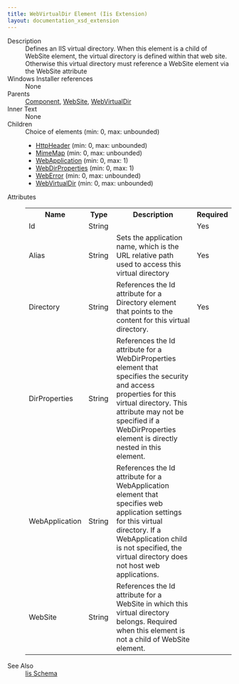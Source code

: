 ```yaml
---
title: WebVirtualDir Element (Iis Extension)
layout: documentation_xsd_extension
---
```

<dl>
  <dt>Description</dt>
  <dd>Defines an IIS virtual directory. When this element is a child of WebSite element, the virtual directory is defined within that web site. Otherwise this virtual directory must reference a WebSite element via the WebSite attribute</dd>
  <dt>Windows Installer references</dt>
  <dd>None</dd>
  <dt>Parents</dt>
  <dd>
    <a href="../../wix/component/">Component</a>, <a href="../../iis/website" class="extension">WebSite</a>, <a href="../../iis/webvirtualdir" class="extension">WebVirtualDir</a></dd>
  <dt>Inner Text</dt>
  <dd>None</dd>
  <dt>Children</dt>
  <dd>Choice of elements (min: 0, max: unbounded)<ul><li><a href="../../iis/httpheader" class="extension">HttpHeader</a> (min: 0, max: unbounded)</li><li><a href="../../iis/mimemap" class="extension">MimeMap</a> (min: 0, max: unbounded)</li><li><a href="../../iis/webapplication" class="extension">WebApplication</a> (min: 0, max: 1)</li><li><a href="../../iis/webdirproperties" class="extension">WebDirProperties</a> (min: 0, max: 1)</li><li><a href="../../iis/weberror" class="extension">WebError</a> (min: 0, max: unbounded)</li><li><a href="../../iis/webvirtualdir" class="extension">WebVirtualDir</a> (min: 0, max: unbounded)</li></ul></dd>
  <dt>Attributes</dt>
  <dd>
    <table cellspacing="0" cellpadding="0" class="schema">
      <tr>
        <th width="15%">Name</th>
        <th width="15%">Type</th>
        <th width="65%">Description</th>
        <th width="15%">Required</th>
      </tr>
      <tr>
        <td>Id</td>
        <td>String</td>
        <td>&nbsp;</td>
        <td>Yes</td>
      </tr>
      <tr>
        <td>Alias</td>
        <td>String</td>
        <td>Sets the application name, which is the URL relative path used to access this virtual directory</td>
        <td>Yes</td>
      </tr>
      <tr>
        <td>Directory</td>
        <td>String</td>
        <td>References the Id attribute for a Directory element that points to the content for this virtual directory.</td>
        <td>Yes</td>
      </tr>
      <tr>
        <td>DirProperties</td>
        <td>String</td>
        <td>                         References the Id attribute for a WebDirProperties element that specifies the security and access properties for this virtual directory.                         This attribute may not be specified if a WebDirProperties element is directly nested in this element.                     </td>
        <td>&nbsp;</td>
      </tr>
      <tr>
        <td>WebApplication</td>
        <td>String</td>
        <td>References the Id attribute for a WebApplication element that specifies web application settings for this virtual directory.  If a WebApplication child is not specified, the virtual directory does not host web applications.</td>
        <td>&nbsp;</td>
      </tr>
      <tr>
        <td>WebSite</td>
        <td>String</td>
        <td>References the Id attribute for a WebSite in which this virtual directory belongs. Required when this element is not a child of WebSite element.</td>
        <td>&nbsp;</td>
      </tr>
    </table>
  </dd>
  <dt>See Also</dt>
  <dd>
    <a href="../">Iis Schema</a>
  </dd>
</dl>
